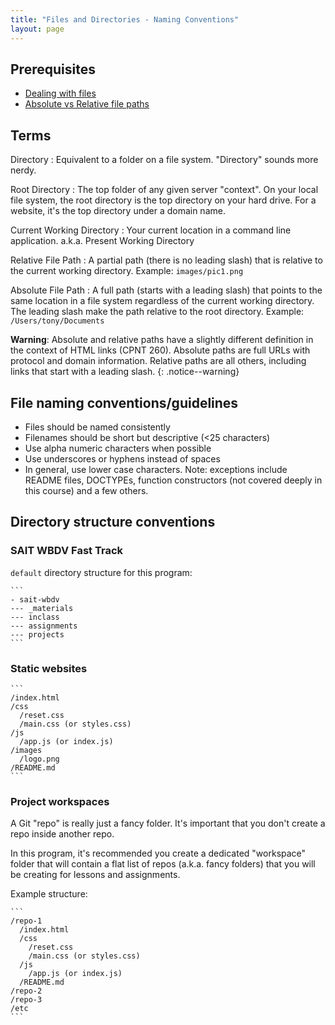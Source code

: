```yaml
---
title: "Files and Directories - Naming Conventions"
layout: page
---
```

## Prerequisites
- [Dealing with files](https://developer.mozilla.org/en-US/docs/Learn/Getting_started_with_the_web/Dealing_with_files)
- [Absolute vs Relative file paths](https://www.coffeecup.com/help/articles/absolute-vs-relative-pathslinks/)

## Terms
Directory
: Equivalent to a folder on a file system. "Directory" sounds more nerdy.

Root Directory
: The top folder of any given server "context". On your local file system, the root directory is the top directory on your hard drive. For a website, it's the top directory under a domain name.

Current Working Directory
: Your current location in a command line application. a.k.a. Present Working Directory

Relative File Path
: A partial path (there is no leading slash) that is relative to the current working directory. Example: `images/pic1.png`

Absolute File Path
: A full path (starts with a leading slash) that points to the same location in a file system regardless of the current working directory. The leading slash make the path relative to the root 
directory. Example: `/Users/tony/Documents`

**Warning**: Absolute and relative paths have a slightly different definition in the context of HTML links (CPNT 260). Absolute paths are full URLs with protocol and domain information. Relative paths are all others, including links that start with a leading slash.
{: .notice--warning}

## File naming conventions/guidelines
- Files should be named consistently
- Filenames should be short but descriptive (<25 characters)
- Use alpha numeric characters when possible
- Use underscores or hyphens instead of spaces
- In general, use lower case characters. Note: exceptions include README files, DOCTYPEs, function constructors (not covered deeply in this course) and a few others.

## Directory structure conventions

### SAIT WBDV Fast Track
`default` directory structure for this program:

    ```
    - sait-wbdv
    --- _materials
    --- inclass
    --- assignments
    --- projects
    ```


### Static websites

    ```
    /index.html
    /css
      /reset.css
      /main.css (or styles.css)
    /js
      /app.js (or index.js)
    /images
      /logo.png
    /README.md
    ```

### Project workspaces
A Git "repo" is really just a fancy folder. It's important that you don't create a repo inside another repo.

In this program, it's recommended you create a dedicated "workspace" folder that will contain a flat list of repos (a.k.a. fancy folders) that you will be creating for lessons and assignments.

Example structure:

    ```
    /repo-1
      /index.html
      /css
        /reset.css
        /main.css (or styles.css)
      /js
        /app.js (or index.js)
      /README.md
    /repo-2
    /repo-3
    /etc
    ```

